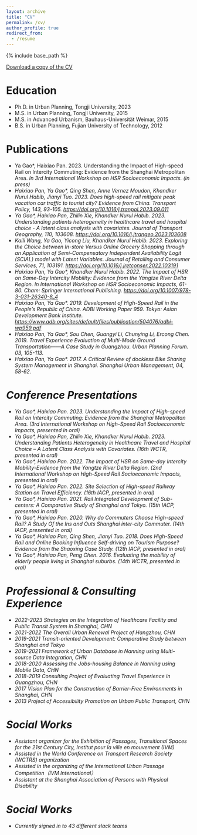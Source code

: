 ```yaml
---
layout: archive
title: "CV"
permalink: /cv/
author_profile: true
redirect_from:
  - /resume
---
```


{% include base_path %}


[Download a copy of the CV](http://luciagao.github.io/files/CVyagao.pdf)

Education
======
* Ph.D. in Urban Planning, Tongji University, 2023
* M.S.   in Urban Planning, Tongji University, 2015
* M.S.   in Advanced Urbanism, Bauhaus-Universität Weimar, 2015
* B.S.    in Urban Planning, Fujian University of Technology, 2012

Publications
======
* Ya Gao*, Haixiao Pan. 2023. Understanding the Impact of High-speed Rail on Intercity Commuting: Evidence from the Shanghai Metropolitan Area. <i> In  <i> 3rd International Workshop on HSR Socioeconomic Impacts</i>. (in press)
* Haixiao Pan, Ya Gao*, Qing Shen, Anne Vernez Moudon, Khandker Nurul Habib, Jianyi Tuo. 2023. Does high-speed rail mitigate peak vacation car traffic to tourist city? Evidence from China. <i>Transport Policy</i>, 143, 93-105. https://doi.org/10.1016/j.tranpol.2023.09.011
* Ya Gao*, Haixiao Pan, Zhilin Xie, Khandker Nurul Habib. 2023. Understanding patients heterogeneity in healthcare travel and hospital choice - A latent class analysis with covariates. <i> Journal of Transport Geography</i>, 110, 103608. https://doi.org/10.1016/j.jtrangeo.2023.103608
* Kaili Wang, Ya Gao, Yicong Liu, Khandker Nurul Habib. 2023. Exploring the Choice between In-store Versus Online Grocery Shopping through an Application of Semi-Compensatory Independent Availability Logit (SCIAL) model with Latent Variables. <i>Journal of Retailing and Consumer Services</i>, 71, 103191. https://doi.org/10.1016/j.jretconser.2022.103191
* Haixiao Pan, Ya Gao*, Khandker Nurul Habib. 2022. The Impact of HSR on Same-Day Intercity Mobility: Evidence from the Yangtze River Delta Region. In <i> International Workshop on HSR Socioeconomic Impacts</i>, 61-80. Cham: Springer International Publishing. https://doi.org/10.1007/978-3-031-26340-8_4
* Haixiao Pan, Ya Gao*. 2019. Development of High-Speed Rail in the People’s Republic of China. ADBI Working Paper 959. <i>Tokyo: Asian Development Bank Institute</i>. https://www.adb.org/sites/default/files/publication/504076/adbi-wp959.pdf 
* Haixiao Pan, Ya Gao*, Sou Chen, Guangyi Li, Chunying Li, Ercong Chen. 2019. Travel Experience Evaluation of Multi-Mode Ground Transportation——A Case Study in Guangzhou. <i> Urban Planning Forum</i>. 03, 105-113.
* Haixiao Pan, Ya Gao*. 2017. A Critical Review of dockless Bike Sharing System Management in Shanghai. <i> Shanghai Urban Management</i>, 04, 58-62.
  
Conference Presentations
======
* Ya Gao*, Haixiao Pan. 2023. Understanding the Impact of High-speed Rail on Intercity Commuting: Evidence from the Shanghai Metropolitan Area. <i>(3rd International Workshop on High-Speed Rail Socioeconomic Impacts, presented in oral)</i>
* Ya Gao*, Haixiao Pan, Zhilin Xie, Khandker Nurul Habib. 2023. Understanding Patients Heterogeneity in Healthcare Travel and Hospital Choice – A Latent Class Analysis with Covariates. <i>(16th WCTR, presented in oral)</i>
* Ya Gao*, Haixiao Pan. 2022. The Impact of HSR on Same-day Intercity Mobility-Evidence from the Yangtze River Delta Region. <i>(2nd International Workshop on High-Speed Rail Socioeconomic Impacts, presented in oral)</i>
* Ya Gao*, Haixiao Pan. 2022. Site Selection of High-speed Railway Station on Travel Efficiency. <i>(16th IACP, presented in oral)</i>
* Ya Gao*, Haixiao Pan. 2021. Rail Integrated Development of Sub-centers: A Comparative Study of Shanghai and Tokyo. <i>(15th IACP, presented in oral)</i>
* Ya Gao*, Haixiao Pan. 2020. Why do Commuters Choose High-speed Rail? A Study Of the Ins and Outs Shanghai inter-city Commuter. <i>(14th IACP, presented in oral)</i>
* Ya Gao*, Haixiao Pan, Qing Shen, Jianyi Tuo. 2018. Does High-Speed Rail and Online Booking Influence Self-driving on Tourism Purpose? Evidence from the Shaoxing Case Study. <i>(12th IACP, presented in oral)</i>
* Ya Gao*, Haixiao Pan, Peng Chen. 2016. Evaluating the mobility of elderly people living in Shanghai suburbs. <i>(14th WCTR, presented in oral)</i>  

Professional & Consulting Experience
======
* 2022-2023 Strategies on the Integration of Healthcare Facility and Public Transit System in Shanghai, CHN
* 2021-2022 The Overall Urban Renewal Project of Hangzhou, CHN
* 2019-2021 Transit-oriented Development: Comparative Study between Shanghai and Tokyo
* 2019-2021 Framework of Urban Database in Nanning using Multi-source Data Integration, CHN
* 2018-2020 Assessing the Jobs-housing Balance in Nanning using Mobile Data, CHN
* 2018-2019 Consulting Project of Evaluating Travel Experience in Guangzhou, CHN
* 2017 Vision Plan for the Construction of Barrier-Free Environments in Shanghai, CHN
* 2013 Project of Accessibility Promotion on Urban Public Transport, CHN
  
Social Works
======
* Assistant organizer for the Exhibition of Passages, Transitional Spaces for the 21st Century City, Institut pour la ville en mouvement (IVM)
* Assisted in the World Conference on Transport Research Society (WCTRS) organization
* Assisted in the organizing of the International Urban Passage Competition（IVM International）
* Assistant at the Shanghai Association of Persons with Physical Disability
  
Social Works
======
* Currently signed in to 43 different slack teams
